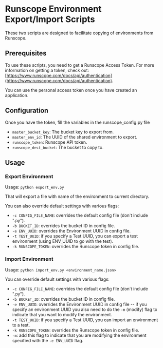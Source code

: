 # Runscope Environment Export/Import Scripts

These two scripts are designed to facilitate copying of environments from Runscope.

## Prerequisites
To use these scripts, you need to get a Runscope Access Token. For more information on getting a token, check out: [https://www.runscope.com/docs/api/authentication](https://www.runscope.com/docs/api/authentication).

You can use the personal access token once you have created an application.

## Configuration

Once you have the token, fill the variables in the runscope_config.py file

* `master_bucket_key`:  The bucket key to export from.
* `master_env_id`:  The UUID of the shared environment to export.
* `runscope_token`:  Runscope API token.
* `runscope_dest_bucket`:  The bucket to copy to.

## Usage

### Export Environment

Usage: `python export_env.py`

That will export a file with name of the environment to current directory.

You can also override default settings with various flags:

* `-c CONFIG_FILE_NAME`: overrides the default config file (don't include ".py").
* `-b BUCKET_ID`: overrides the bucket ID in config file.
* `-e ENV_UUID`: overrides the Environment UUID in config file.
* `-t TEST_UUID`: if you specify a Test UUID, you can export a test environment (using ENV_UUID to go with the test).
* `-k RUNSCOPE_TOKEN`: overrides the Runscope token in config file.

### Import Environment

Usage: `python import_env.py <environment_name.json>`

You can override default settings with various flags:

* `-c CONFIG_FILE_NAME`: overrides the default config file (don't include ".py").
* `-b BUCKET_ID`: overrides the bucket ID in config file.
* `-e ENV_UUID`: overrides the Environment UUID in config file -- if you specify an environment UUID you also need to do the `-m` (modify) flag to indicate that you want to modify the environment.
* `-t TEST_UUID`: if you specify a Test UUID, you can import an environment to a test.
* `-k RUNSCOPE_TOKEN`: overrides the Runscope token in config file.
* `-m`: add this flag to indicate that you are modifying the environment specified with the `-e ENV_UUID` flag.


